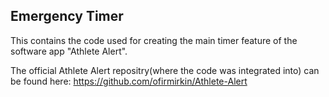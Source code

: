 ## Emergency Timer

This contains the code used for creating the main timer feature of the software app "Athlete Alert".

The official Athlete Alert repositry(where the code was integrated into) can be found here: https://github.com/ofirmirkin/Athlete-Alert 

